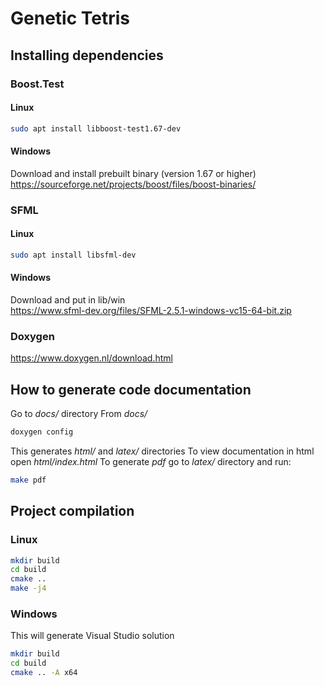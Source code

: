 # Genetic Tetris

## Installing dependencies

### Boost.Test
#### Linux
```sh
sudo apt install libboost-test1.67-dev
```
#### Windows
Download and install prebuilt binary (version 1.67 or higher)
https://sourceforge.net/projects/boost/files/boost-binaries/

### SFML
#### Linux
```sh
sudo apt install libsfml-dev
```
#### Windows
Download and put in lib/win <br>
https://www.sfml-dev.org/files/SFML-2.5.1-windows-vc15-64-bit.zip

### Doxygen
https://www.doxygen.nl/download.html

## How to generate code documentation
Go to *docs/* directory
From *docs/*
```sh
doxygen config
```
This generates *html/* and *latex/* directories
To view documentation in html open *html/index.html*
To generate *pdf* go to *latex/* directory and run:
```sh
make pdf
```

## Project compilation
### Linux
```sh
mkdir build
cd build
cmake ..
make -j4
```

### Windows
This will generate Visual Studio solution
```sh
mkdir build
cd build
cmake .. -A x64
```
